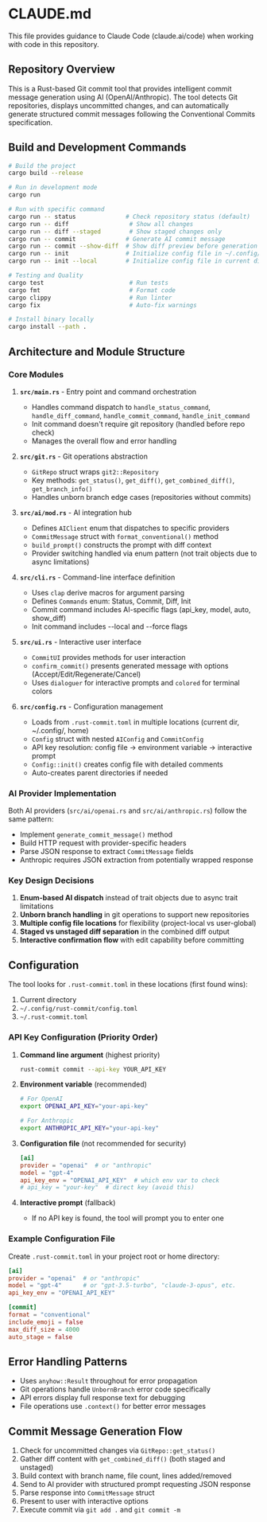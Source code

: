 # CLAUDE.md

This file provides guidance to Claude Code (claude.ai/code) when working with code in this repository.

## Repository Overview

This is a Rust-based Git commit tool that provides intelligent commit message generation using AI (OpenAI/Anthropic). The tool detects Git repositories, displays uncommitted changes, and can automatically generate structured commit messages following the Conventional Commits specification.

## Build and Development Commands

```bash
# Build the project
cargo build --release

# Run in development mode
cargo run

# Run with specific command
cargo run -- status              # Check repository status (default)
cargo run -- diff                 # Show all changes
cargo run -- diff --staged        # Show staged changes only
cargo run -- commit              # Generate AI commit message
cargo run -- commit --show-diff  # Show diff preview before generation
cargo run -- init                # Initialize config file in ~/.config/rust-commit/
cargo run -- init --local        # Initialize config file in current directory

# Testing and Quality
cargo test                        # Run tests
cargo fmt                         # Format code
cargo clippy                      # Run linter
cargo fix                         # Auto-fix warnings

# Install binary locally
cargo install --path .
```

## Architecture and Module Structure

### Core Modules

1. **`src/main.rs`** - Entry point and command orchestration
   - Handles command dispatch to `handle_status_command`, `handle_diff_command`, `handle_commit_command`, `handle_init_command`
   - Init command doesn't require git repository (handled before repo check)
   - Manages the overall flow and error handling

2. **`src/git.rs`** - Git operations abstraction
   - `GitRepo` struct wraps `git2::Repository`
   - Key methods: `get_status()`, `get_diff()`, `get_combined_diff()`, `get_branch_info()`
   - Handles unborn branch edge cases (repositories without commits)

3. **`src/ai/mod.rs`** - AI integration hub
   - Defines `AIClient` enum that dispatches to specific providers
   - `CommitMessage` struct with `format_conventional()` method
   - `build_prompt()` constructs the prompt with diff context
   - Provider switching handled via enum pattern (not trait objects due to async limitations)

4. **`src/cli.rs`** - Command-line interface definition
   - Uses `clap` derive macros for argument parsing
   - Defines `Commands` enum: Status, Commit, Diff, Init
   - Commit command includes AI-specific flags (api_key, model, auto, show_diff)
   - Init command includes --local and --force flags

5. **`src/ui.rs`** - Interactive user interface
   - `CommitUI` provides methods for user interaction
   - `confirm_commit()` presents generated message with options (Accept/Edit/Regenerate/Cancel)
   - Uses `dialoguer` for interactive prompts and `colored` for terminal colors

6. **`src/config.rs`** - Configuration management
   - Loads from `.rust-commit.toml` in multiple locations (current dir, ~/.config/, home)
   - `Config` struct with nested `AIConfig` and `CommitConfig`
   - API key resolution: config file → environment variable → interactive prompt
   - `Config::init()` creates config file with detailed comments
   - Auto-creates parent directories if needed

### AI Provider Implementation

Both AI providers (`src/ai/openai.rs` and `src/ai/anthropic.rs`) follow the same pattern:
- Implement `generate_commit_message()` method
- Build HTTP request with provider-specific headers
- Parse JSON response to extract `CommitMessage` fields
- Anthropic requires JSON extraction from potentially wrapped response

### Key Design Decisions

1. **Enum-based AI dispatch** instead of trait objects due to async trait limitations
2. **Unborn branch handling** in git operations to support new repositories
3. **Multiple config file locations** for flexibility (project-local vs user-global)
4. **Staged vs unstaged diff separation** in the combined diff output
5. **Interactive confirmation flow** with edit capability before committing

## Configuration

The tool looks for `.rust-commit.toml` in these locations (first found wins):
1. Current directory
2. `~/.config/rust-commit/config.toml`
3. `~/.rust-commit.toml`

### API Key Configuration (Priority Order)

1. **Command line argument** (highest priority)
   ```bash
   rust-commit commit --api-key YOUR_API_KEY
   ```

2. **Environment variable** (recommended)
   ```bash
   # For OpenAI
   export OPENAI_API_KEY="your-api-key"
   
   # For Anthropic
   export ANTHROPIC_API_KEY="your-api-key"
   ```

3. **Configuration file** (not recommended for security)
   ```toml
   [ai]
   provider = "openai"  # or "anthropic"
   model = "gpt-4"
   api_key_env = "OPENAI_API_KEY"  # which env var to check
   # api_key = "your-key"  # direct key (avoid this)
   ```

4. **Interactive prompt** (fallback)
   - If no API key is found, the tool will prompt you to enter one

### Example Configuration File

Create `.rust-commit.toml` in your project root or home directory:

```toml
[ai]
provider = "openai"  # or "anthropic"
model = "gpt-4"      # or "gpt-3.5-turbo", "claude-3-opus", etc.
api_key_env = "OPENAI_API_KEY"

[commit]
format = "conventional"
include_emoji = false
max_diff_size = 4000
auto_stage = false
```

## Error Handling Patterns

- Uses `anyhow::Result` throughout for error propagation
- Git operations handle `UnbornBranch` error code specifically
- API errors display full response text for debugging
- File operations use `.context()` for better error messages

## Commit Message Generation Flow

1. Check for uncommitted changes via `GitRepo::get_status()`
2. Gather diff content with `get_combined_diff()` (both staged and unstaged)
3. Build context with branch name, file count, lines added/removed
4. Send to AI provider with structured prompt requesting JSON response
5. Parse response into `CommitMessage` struct
6. Present to user with interactive options
7. Execute commit via `git add .` and `git commit -m`